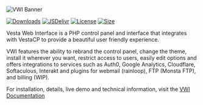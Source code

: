 ![VWI Banner](https://raw.githubusercontent.com/cdgco/VestaWebInterface/master/VWI%20Banner.png)

[![Downloads](https://img.shields.io/github/downloads/cdgco/VestaWebInterface/total)](https://github.com/cdgco/VestaWebInterface/releases)
[![JSDelivr](https://img.shields.io/jsdelivr/gh/hy/cdgco/VestaWebInterface)](https://www.jsdelivr.com/package/gh/cdgco/VestaWebInterface)
[![License](https://img.shields.io/github/license/cdgco/VestaWebInterface)](https://choosealicense.com/licenses/lgpl-3.0/)
[![Size](https://img.shields.io/github/repo-size/cdgco/VestaWebInterface)](https://github.com/cdgco/VestaWebInterface/releases)

Vesta Web Interface is a PHP control panel and interface that integrates with VestaCP to provide a beautiful user friendly experience. 

VWI features the ability to rebrand the control panel, change the theme, install it wherever you want, restrict access to users, easily edit options and offers integrations to services such as Auth0, Google Analytics, Cloudflare, Softaculous, Interakt and plugins for webmail (rainloop), FTP (Monsta FTP), and billing (WIP).

For installation, details, live demo and technical information, visit the [VWI Documentation](http://vwi.cdgtech.one)
